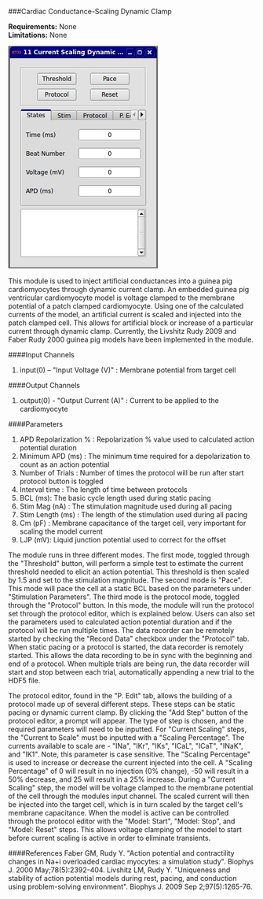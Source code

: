###Cardiac Conductance-Scaling Dynamic Clamp

**Requirements:** None  
**Limitations:** None  

![Module GUI](current-scale-dclamp.png)

<!--start-->
This module is used to inject artificial conductances into a guinea pig cardiomyocytes through dynamic current clamp. An embedded guinea pig ventricular cardiomyocyte model is voltage clamped to the membrane potential of a patch clamped cardiomyocyte. Using one of the calculated currents of the model, an artificial current is scaled and injected into the patch clamped cell. This allows for artificial block or increase of a particular current through dynamic clamp. Currently, the Livshitz Rudy 2009 and Faber Rudy 2000 guinea pig models have been implemented in the module.
<!--end-->

####Input Channels
1. input(0) – "Input Voltage (V)" : Membrane potential from target cell

####Output Channels
1. output(0) - "Output Current (A)" : Current to be applied to the cardiomyocyte

####Parameters
1. APD Repolarization % : Repolarization % value used to calculated action potential duration
2. Minimum APD (ms) : The minimum time required for a depolarization to count as an action potential
3. Number of Trials : Number of times the protocol will be run after start protocol button is toggled
4. Interval time : The length of time between protocols
5. BCL (ms): The basic cycle length used during static pacing
6. Stim Mag (nA) : The stimulation magnitude used during all pacing
7. Stim Length (ms) : The length of the stimulation used during all pacing
8. Cm (pF) : Membrane capacitance of the target cell, very important for scaling the model current
9. LJP (mV): Liquid junction potential used to correct for the offset

The module runs in three different modes. The first mode, toggled through the "Threshold" button, will perform a simple test to estimate the current threshold needed to elicit an action potential. This threshold is then scaled by 1.5 and set to the stimulation magnitude. The second mode is "Pace". This mode will pace the cell at a static BCL based on the parameters under "Stimulation Parameters". The third mode is the protocol mode, toggled through the "Protocol" button. In this mode, the module will run the protocol set through the protocol editor, which is explained below. Users can also set the parameters used to calculated action potential duration and if the protocol will be run multiple times. The data recorder can be remotely started by checking the "Record Data" checkbox under the  "Protocol" tab. When static pacing or a protocol is started, the data recorder is remotely started. This allows the data recording to be in sync with the beginning and end of a protocol. When multiple trials are being run, the data recorder will start and stop between each trial, automatically appending a new trial to the HDF5 file.

The protocol editor, found in the "P. Edit" tab, allows the building of a protocol made up of several different steps. These steps can be static pacing or dynamic current clamp. By clicking the "Add Step" button of the protocol editor, a prompt will appear. The type of step is chosen, and the required parameters will need to be inputted. For "Current Scaling" steps, the "Current to Scale" must be inputted with a "Scaling Percentage". The currents available to scale are - "INa", "IKr", "IKs", "ICaL", "ICaT", "INaK", and "IK1". Note, this parameter is case sensitive. The "Scaling Percentage" is used to increase or decrease the current injected into the cell. A "Scaling Percentage" of 0 will result in no injection (0% change), -50 will result in a 50% decrease, and 25 will result in a 25% increase. During a "Current Scaling" step, the model will be voltage clamped to the membrane potential of the cell through the modules input channel. The scaled current will then be injected into the target cell, which is in turn scaled by the target cell's membrane capacitance. When the model is active can be controlled through the protocol editor with the "Model: Start", "Model: Stop", and "Model: Reset" steps. This allows voltage clamping of the model to start before current scaling is active in order to eliminate transients.

####References
Faber GM, Rudy Y. "Action potential and contractility changes in Na+i overloaded cardiac myocytes: a simulation study". Biophys J. 2000 May;78(5):2392-404.
Livshitz LM, Rudy Y. "Uniqueness and stability of action potential models during rest, pacing, and conduction using problem-solving environment". Biophys J. 2009 Sep 2;97(5):1265-76.
